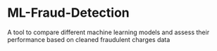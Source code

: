 # ML-Fraud-Detection
A tool to compare different machine learning models and assess their performance based on cleaned fraudulent charges data

